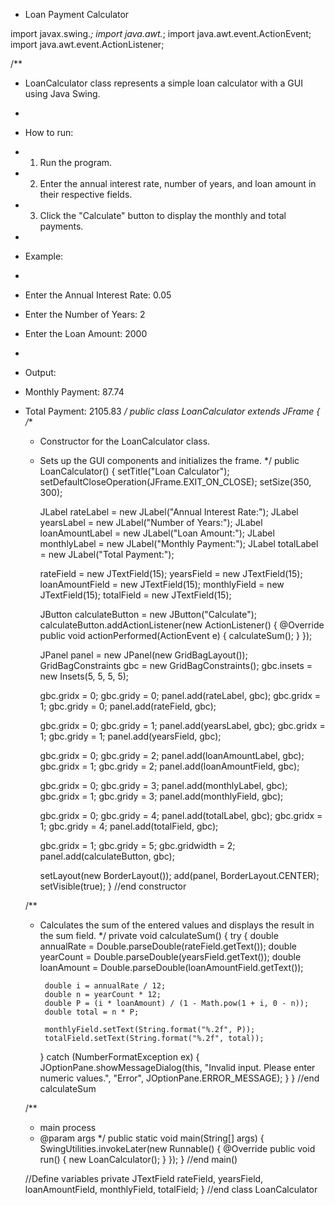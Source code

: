 * Loan Payment Calculator

import javax.swing.*;
import java.awt.*;
import java.awt.event.ActionEvent;
import java.awt.event.ActionListener;



/**
 * LoanCalculator class represents a simple loan calculator with a GUI using Java Swing.
 *
 * How to run:
 * 1. Run the program.
 * 2. Enter the annual interest rate, number of years, and loan amount in their respective fields.
 * 3. Click the "Calculate" button to display the monthly and total payments.
 *
 * Example:
 *
 * Enter the Annual Interest Rate: 0.05
 * Enter the Number of Years: 2
 * Enter the Loan Amount: 2000
 *
 * Output:
 * Monthly Payment: 87.74
 * Total Payment: 2105.83
 */
public class LoanCalculator extends JFrame {
    /**
     * Constructor for the LoanCalculator class.
     * Sets up the GUI components and initializes the frame.
     */
    public LoanCalculator() {
        setTitle("Loan Calculator");
        setDefaultCloseOperation(JFrame.EXIT_ON_CLOSE);
        setSize(350, 300);

        JLabel rateLabel = new JLabel("Annual Interest Rate:");
        JLabel yearsLabel = new JLabel("Number of Years:");
        JLabel loanAmountLabel = new JLabel("Loan Amount:");
        JLabel monthlyLabel = new JLabel("Monthly Payment:");
        JLabel totalLabel = new JLabel("Total Payment:");


        rateField = new JTextField(15);
        yearsField = new JTextField(15);
        loanAmountField = new JTextField(15);
        monthlyField = new JTextField(15);
        totalField = new JTextField(15);

        JButton calculateButton = new JButton("Calculate");
        calculateButton.addActionListener(new ActionListener() {
            @Override
            public void actionPerformed(ActionEvent e) {
                calculateSum();
            }
        });

        JPanel panel = new JPanel(new GridBagLayout());
        GridBagConstraints gbc = new GridBagConstraints();
        gbc.insets = new Insets(5, 5, 5, 5);

        gbc.gridx = 0;
        gbc.gridy = 0;
        panel.add(rateLabel, gbc);
        gbc.gridx = 1;
        gbc.gridy = 0;
        panel.add(rateField, gbc);

        gbc.gridx = 0;
        gbc.gridy = 1;
        panel.add(yearsLabel, gbc);
        gbc.gridx = 1;
        gbc.gridy = 1;
        panel.add(yearsField, gbc);

        gbc.gridx = 0;
        gbc.gridy = 2;
        panel.add(loanAmountLabel, gbc);
        gbc.gridx = 1;
        gbc.gridy = 2;
        panel.add(loanAmountField, gbc);

        gbc.gridx = 0;
        gbc.gridy = 3;
        panel.add(monthlyLabel, gbc);
        gbc.gridx = 1;
        gbc.gridy = 3;
        panel.add(monthlyField, gbc);

        gbc.gridx = 0;
        gbc.gridy = 4;
        panel.add(totalLabel, gbc);
        gbc.gridx = 1;
        gbc.gridy = 4;
        panel.add(totalField, gbc);

        gbc.gridx = 1;
        gbc.gridy = 5;
        gbc.gridwidth = 2;
        panel.add(calculateButton, gbc);

        setLayout(new BorderLayout());
        add(panel, BorderLayout.CENTER);
        setVisible(true);
    } //end constructor

    /**
     * Calculates the sum of the entered values and displays the result in the sum field.
     */
    private void calculateSum() {
        try {
            double annualRate = Double.parseDouble(rateField.getText());
            double yearCount = Double.parseDouble(yearsField.getText());
            double loanAmount = Double.parseDouble(loanAmountField.getText());

            double i = annualRate / 12;
            double n = yearCount * 12;
            double P = (i * loanAmount) / (1 - Math.pow(1 + i, 0 - n));
            double total = n * P;

            monthlyField.setText(String.format("%.2f", P));
            totalField.setText(String.format("%.2f", total));
        } catch (NumberFormatException ex) {
            JOptionPane.showMessageDialog(this, "Invalid input. Please enter numeric values.", "Error", JOptionPane.ERROR_MESSAGE);
        }
    } //end calculateSum

    /**
     * main process
     * @param args
     */
    public static void main(String[] args) {
        SwingUtilities.invokeLater(new Runnable() {
            @Override
            public void run() {
                new LoanCalculator();
            }
        });
    } //end main()

    //Define variables
    private JTextField rateField, yearsField, loanAmountField, monthlyField, totalField;
} //end class LoanCalculator
